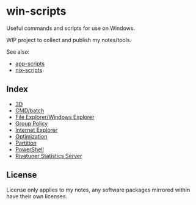 # win-scripts

Useful commands and scripts for use on Windows.

WIP project to collect and publish my notes/tools.

See also:
* [app-scripts](https://github.com/xenago/app-scripts)
* [nix-scripts](https://github.com/xenago/nix-scripts)

## Index

* [3D](3d)
* [CMD/batch](cmd)
* [File Explorer/Windows Explorer](explorer)
* [Group Policy](gpo)
* [Internet Explorer](ie)
* [Optimization](optimization)
* [Partition](partition)
* [PowerShell](ps)
* [Rivatuner Statistics Server](rtss)

## License

License only applies to my notes, any software packages mirrored within have their own licenses.
